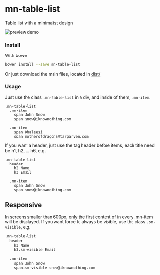 # mn-table-list

Table list with a minimalist design

![preview demo](https://raw.githubusercontent.com/minimalist-components/mn-table-list/master/sources/imgs/preview.png)

<!-- See the [demo](https://codepen.io/darlanmendonca/full/vKqLOx) -->

### Install

With bower

```sh
bower install --save mn-table-list
```

Or just download the main files, located in [dist/](https://github.com/minimalist-components/mn-table-list/tree/master/dist)


### Usage

Just use the class `.mn-table-list` in a div, and inside of them, `.mn-item`.

```pug
.mn-table-list
  .mn-item
    span John Snow
    span snow@iknownothing.com

  .mn-item
    span Khaleesi
    span motherofdragons@targaryen.com
```


If you want a header, just use the tag header before items, each title need be h1, h2, ... h6, e.g.

```pug
.mn-table-list
  header
    h2 Name
    h3 Email

  .mn-item
    span John Snow
    span snow@iknownothing.com
```


## Responsive

In screens smaller than 600px, only the first content of in every .mn-item will be displayed. If you want force to always be visible, use the class `.sm-visible`, e.g.

```html
.mn-table-list
  header
    h3 Name
    h3.sm-visible Email

  .mn-item
    span John Snow
    span.sm-visible snow@iknownothing.com
```




